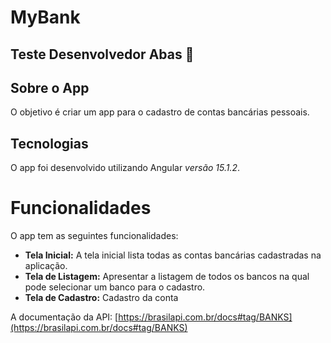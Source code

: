 # MyBank

## Teste Desenvolvedor Abas 🚀

## **Sobre o App**

O objetivo é criar um app para o cadastro de contas bancárias pessoais.

## **Tecnologias**

O app foi desenvolvido utilizando Angular _versão 15.1.2_.

# **Funcionalidades**

O app tem as seguintes funcionalidades:

- **Tela Inicial:** A tela inicial lista todas as contas bancárias cadastradas na aplicação.
- **Tela de Listagem:** Apresentar a listagem de todos os bancos na qual pode selecionar um banco para o cadastro.
- **Tela de Cadastro:** Cadastro da conta

A documentação da API: [https://brasilapi.com.br/docs#tag/BANKS](https://brasilapi.com.br/docs#tag/BANKS)
